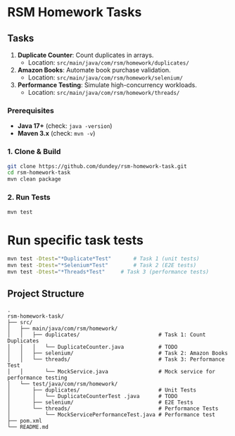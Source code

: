 # RSM Homework Tasks

## Tasks
1. **Duplicate Counter**: Count duplicates in arrays.
    - Location: `src/main/java/com/rsm/homework/duplicates/`
2. **Amazon Books**: Automate book purchase validation.
    - Location: `src/main/java/com/rsm/homework/selenium/`
3. **Performance Testing**: Simulate high-concurrency workloads.
    - Location: `src/main/java/com/rsm/homework/threads/`

### Prerequisites
- **Java 17+** (check: `java -version`)
- **Maven 3.x** (check: `mvn -v`)

### 1. Clone & Build
```bash
git clone https://github.com/dundey/rsm-homework-task.git
cd rsm-homework-task
mvn clean package
```

### 2. Run Tests
```bash
mvn test
```

# Run specific task tests
```bash
mvn test -Dtest="*Duplicate*Test"       # Task 1 (unit tests)
mvn test -Dtest="*Selenium*Test"        # Task 2 (E2E tests)
mvn test -Dtest="*Threads*Test"     # Task 3 (performance tests)
```

## Project Structure
```text
.
rsm-homework-task/
├── src/
│   ├── main/java/com/rsm/homework/
│   │   ├── duplicates/                         # Task 1: Count Duplicates
│   │   │   └── DuplicateCounter.java           # TODO
│   │   ├── selenium/                           # Task 2: Amazon Books
│   │   └── threads/                            # Task 3: Performance Test
│   │       └── MockService.java                # Mock service for performance testing
│   └── test/java/com/rsm/homework/
│       ├── duplicates/                         # Unit Tests
│       │   └── DuplicateCounterTest .java      # TODO
│       ├── selenium/                           # E2E Tests
│       └── threads/                            # Performance Tests
│           └── MockServicePerformanceTest.java # Performance test
├── pom.xml
└── README.md